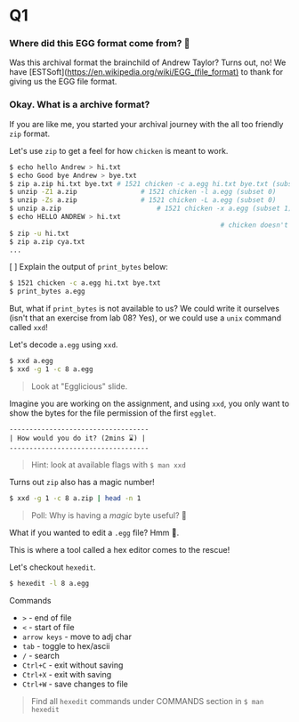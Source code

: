 Q1
==========================================

### Where did this EGG format come from? 🥚

Was this archival format the brainchild of Andrew Taylor?
Turns out, no! We have [ESTSoft](https://en.wikipedia.org/wiki/EGG_(file_format) to thank
for giving us the EGG file format.

### Okay. What is a archive format?

If you are like me, you started your archival
journey with the all too friendly `zip` format.

Let's use `zip` to get a feel for how `chicken` is meant to work.

```bash
$ echo hello Andrew > hi.txt
$ echo Good bye Andrew > bye.txt
$ zip a.zip hi.txt bye.txt # 1521 chicken -c a.egg hi.txt bye.txt (subset 2)
$ unzip -Z1 a.zip 				 # 1521 chicken -l a.egg (subset 0)
$ unzip -Zs a.zip 				 # 1521 chicken -L a.egg (subset 0)
$ unzip a.zip 						 # 1521 chicken -x a.egg (subset 1)
$ echo HELLO ANDREW > hi.txt
													 # chicken doesn't support CRUD operations
$ zip -u hi.txt						 
$ zip a.zip cya.txt				 
...
```

[ ] Explain the output of `print_bytes` below:

```bash
$ 1521 chicken -c a.egg hi.txt bye.txt
$ print_bytes a.egg
```

But, what if `print_bytes` is not available to us?
We could write it ourselves (isn't that an exercise from lab 08? Yes),
or we could use a `unix` command called `xxd`!

Let's decode `a.egg` using `xxd`.

```bash
$ xxd a.egg
$ xxd -g 1 -c 8 a.egg
```

> Look at "Egglicious" slide.

Imagine you are working on the assignment,
and using `xxd`, you only want to show the
bytes for the file permission of the first `egglet`.

```
-----------------------------------
| How would you do it? (2mins ⌛) |
-----------------------------------
```

> Hint: look at available flags with `$ man xxd`

Turns out `zip` also has a magic number!

```bash
$ xxd -g 1 -c 8 a.zip | head -n 1
```

> Poll: Why is having a _magic_ byte useful? 🧙

What if you wanted to edit a `.egg` file? Hmm 🤔.

This is where a tool called a hex editor comes to the rescue!

Let's checkout `hexedit`.

```bash
$ hexedit -l 8 a.egg
```

Commands
- `>` - end of file
- `<` - start of file
- `arrow keys` - move to adj char
- `tab` - toggle to hex/ascii
- `/` - search
- `Ctrl+C` - exit without saving
- `Ctrl+X` - exit with saving
- `Ctrl+W` - save changes to file

> Find all `hexedit` commands under COMMANDS section in `$ man hexedit`
